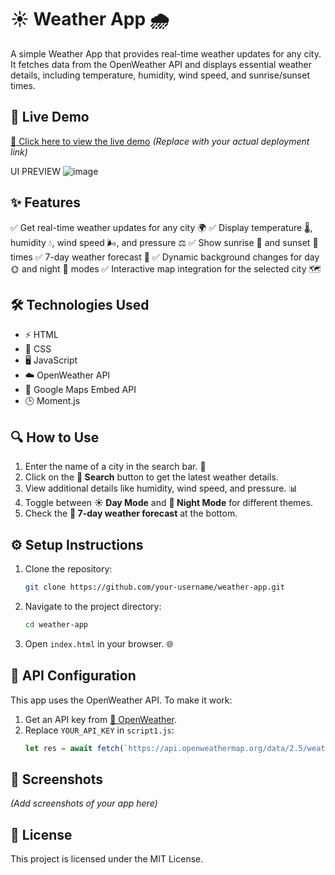 # ☀️ Weather App 🌧️

A simple Weather App that provides real-time weather updates for any city. It fetches data from the OpenWeather API and displays essential weather details, including temperature, humidity, wind speed, and sunrise/sunset times. 

## 🚀 Live Demo
[🔗 Click here to view the live demo](  https://glathika.github.io/Weather_App/) *(Replace with your actual deployment link)*

UI PREVIEW 
![image](https://github.com/user-attachments/assets/8cb12f03-8281-480e-a241-41357b678d5f)





## ✨ Features
✅ Get real-time weather updates for any city 🌍
✅ Display temperature 🌡️, humidity 💧, wind speed 🌬️, and pressure ⚖️
✅ Show sunrise 🌅 and sunset 🌄 times
✅ 7-day weather forecast 📅
✅ Dynamic background changes for day 🌞 and night 🌙 modes
✅ Interactive map integration for the selected city 🗺️

## 🛠 Technologies Used
- ⚡ HTML
- 🎨 CSS
- 🖥️ JavaScript
- ☁️ OpenWeather API
- 📍 Google Maps Embed API
- 🕒 Moment.js

## 🔍 How to Use
1. Enter the name of a city in the search bar. 📌
2. Click on the **🔎 Search** button to get the latest weather details.
3. View additional details like humidity, wind speed, and pressure. 📊
4. Toggle between **☀️ Day Mode** and **🌙 Night Mode** for different themes.
5. Check the **📅 7-day weather forecast** at the bottom.

## ⚙️ Setup Instructions
1. Clone the repository:
   ```bash
   git clone https://github.com/your-username/weather-app.git
   ```
2. Navigate to the project directory:
   ```bash
   cd weather-app
   ```
3. Open `index.html` in your browser. 🌐

## 🔑 API Configuration
This app uses the OpenWeather API. To make it work:
1. Get an API key from [🔗 OpenWeather](https://openweathermap.org/).
2. Replace `YOUR_API_KEY` in `script1.js`:
   ```javascript
   let res = await fetch(`https://api.openweathermap.org/data/2.5/weather?q=${city}&appid=YOUR_API_KEY&units=metric`);
   ```

## 📸 Screenshots
*(Add screenshots of your app here)*

## 📜 License
This project is licensed under the MIT License.

